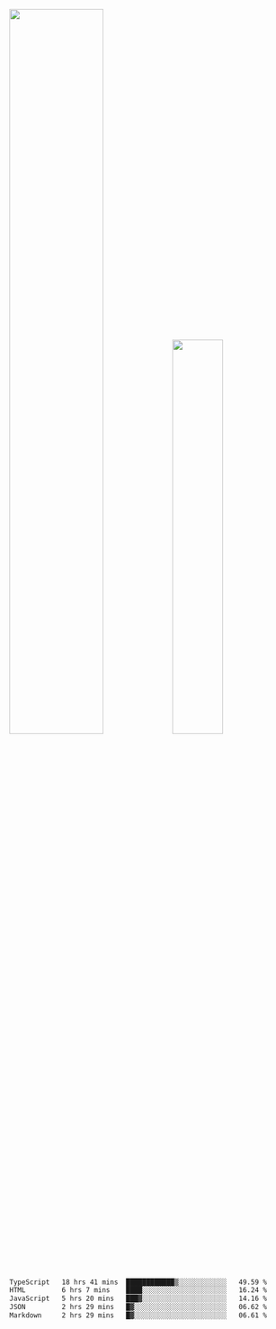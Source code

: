 <img align="" width="57.5%" src="https://github-readme-stats.vercel.app/api?username=Dream4ever&hide_title=true&hide_border=true&count_private=true&show_icons=true&include_all_commits=true&line_height=21" /><img align="" width="42.4%" src="https://github-readme-stats.vercel.app/api/top-langs/?username=Dream4ever&hide_title=true&count_private=true&show_icons=true&langs_count=6&hide_border=true&layout=compact" />

<!--START_SECTION:waka-->

```txt
TypeScript   18 hrs 41 mins  ████████████▒░░░░░░░░░░░░   49.59 %
HTML         6 hrs 7 mins    ████░░░░░░░░░░░░░░░░░░░░░   16.24 %
JavaScript   5 hrs 20 mins   ███▓░░░░░░░░░░░░░░░░░░░░░   14.16 %
JSON         2 hrs 29 mins   █▓░░░░░░░░░░░░░░░░░░░░░░░   06.62 %
Markdown     2 hrs 29 mins   █▓░░░░░░░░░░░░░░░░░░░░░░░   06.61 %
```

<!--END_SECTION:waka-->
